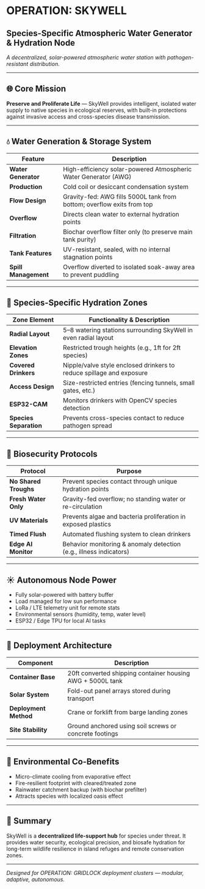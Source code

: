 
# OPERATION: SKYWELL
## Species-Specific Atmospheric Water Generator & Hydration Node  
*A decentralized, solar-powered atmospheric water station with pathogen-resistant distribution.*

---

## 🌐 Core Mission

**Preserve and Proliferate Life** — SkyWell provides intelligent, isolated water supply to native species in ecological reserves, with built-in protections against invasive access and cross-species disease transmission.

---

## 💧 Water Generation & Storage System

| Feature             | Description                                                                 |
|---------------------|-----------------------------------------------------------------------------|
| **Water Generator** | High-efficiency solar-powered Atmospheric Water Generator (AWG)             |
| **Production**      | Cold coil or desiccant condensation system                                  |
| **Flow Design**     | Gravity-fed: AWG fills 5000L tank from bottom; overflow exits from top      |
| **Overflow**        | Directs clean water to external hydration points                            |
| **Filtration**      | Biochar overflow filter only (to preserve main tank purity)                 |
| **Tank Features**   | UV-resistant, sealed, with no internal stagnation points                    |
| **Spill Management**| Overflow diverted to isolated soak-away area to prevent puddling            |

---

## 🐾 Species-Specific Hydration Zones

| Zone Element        | Functionality & Description                                                  |
|---------------------|------------------------------------------------------------------------------|
| **Radial Layout**   | 5–8 watering stations surrounding SkyWell in even radial layout              |
| **Elevation Zones** | Restricted trough heights (e.g., 1ft for 2ft species)                        |
| **Covered Drinkers**| Nipple/valve style enclosed drinkers to reduce spillage and exposure         |
| **Access Design**   | Size-restricted entries (fencing tunnels, small gates, etc.)                |
| **ESP32-CAM**       | Monitors drinkers with OpenCV species detection                             |
| **Species Separation**| Prevents cross-species contact to reduce pathogen spread                 |

---

## 🧫 Biosecurity Protocols

| Protocol            | Purpose                                                                      |
|---------------------|-------------------------------------------------------------------------------|
| **No Shared Troughs**| Prevent species contact through unique hydration points                      |
| **Fresh Water Only**| Gravity-fed overflow; no standing water or re-circulation                     |
| **UV Materials**    | Prevents algae and bacteria proliferation in exposed plastics                |
| **Timed Flush**     | Automated flushing system to clean drinkers                                  |
| **Edge AI Monitor** | Behavior monitoring & anomaly detection (e.g., illness indicators)            |

---

## ☀️ Autonomous Node Power

- Fully solar-powered with battery buffer  
- Load managed for low sun performance  
- LoRa / LTE telemetry unit for remote stats  
- Environmental sensors (humidity, temp, water level)  
- ESP32 / Edge TPU for local AI tasks  

---

## 🚚 Deployment Architecture

| Component           | Description                                                                 |
|---------------------|------------------------------------------------------------------------------|
| **Container Base**  | 20ft converted shipping container housing AWG + 5000L tank                   |
| **Solar System**    | Fold-out panel arrays stored during transport                               |
| **Deployment Method**| Crane or forklift from barge landing zones                                 |
| **Site Stability**  | Ground anchored using soil screws or concrete footings                      |

---

## 🌳 Environmental Co-Benefits

- Micro-climate cooling from evaporative effect  
- Fire-resilient footprint with cleared/treated zone  
- Rainwater catchment backup (with biochar prefilter)  
- Attracts species with localized oasis effect  

---

## 🌱 Summary

SkyWell is a **decentralized life-support hub** for species under threat. It provides water security, ecological precision, and biosafe hydration for long-term wildlife resilience in island refuges and remote conservation zones.

---

*Designed for OPERATION: GRIDLOCK deployment clusters — modular, adaptive, autonomous.*
